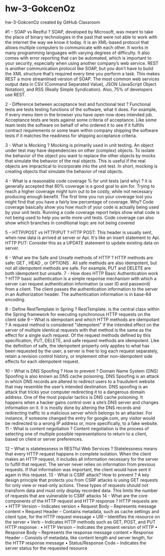 # hw-3-GokcenOz
hw-3-GokcenOz created by GitHub Classroom


#1 – SOAP vs Restful ?
SOAP, developed by Microsoft, was meant to take the place of binary technologies in the past that were not able to work with the internet the way we know it today. It is an XML-based protocol that allows multiple computers to communicate with each other. It works in many programming languages with varying degrees of difficulty. It also comes with error reporting that can be automated, which is important to your security, especially when using another company’s web service.
REST is another communication protocol like SOAP, but you don’t have to build the XML structure that’s required every time you perform a task. This makes REST a more streamlined version of SOAP. The most common web services output data in CSV (Command Separated Value), JSON (JavaScript Object Notation), and RSS (Really Simple Syndication). Also, 75% of developers use REST.

2 - Difference between acceptance test and functional test ?
Functional tests are tests testing functions of the software, what it does. For example, if every menu item in the browser you have open now does intended job.
Acceptance tests are tests against some criteria of acceptance. Like some team tests the software on behalf of who ordered it to see if it fulfills contract requirements or some team within company shipping the software tests if it matches the readiness for shipping acceptance criteria.

3 - What is Mocking ?
Mocking is primarily used in unit testing. An object under test may have dependencies on other (complex) objects. To isolate the behavior of the object you want to replace the other objects by mocks that simulate the behavior of the real objects. This is useful if the real objects are impractical to incorporate into the unit test.
In short, mocking is creating objects that simulate the behavior of real objects.

4 - What is a reasonable code coverage % for unit tests (and why) ?
it is generally accepted that 80% coverage is a good goal to aim for. Trying to reach a higher coverage might turn out to be costly, while not necessary producing enough benefit. The first time you run your coverage tool you might find that you have a fairly low percentage of coverage.
Why?
Code coverage basically show you how much of your code is actually being used by your unit tests. Running a code coverage report helps show what code is not being used to help you write more unit tests. Code coverage can also show which branches in conditional logic are not being covered

5 – HTTP/POST vs HTTP/PUT ?
HTTP POST: This header is usually sent, when new data is arrived at server or Api. It's like an insert statement to Api.
HTTP PUT: Consider this as a UPDATE statement to update existing data on server.

6 - What are the Safe and Unsafe methods of HTTP ?
HTTP methods are safe: GET , HEAD , or OPTIONS . All safe methods are also idempotent, but not all idempotent methods are safe. For example, PUT and DELETE are both idempotent but unsafe.
7 - How does HTTP Basic Authentication work ?
HTTP basic authentication is a simple response mechanism with which a server can request authentication information (a user ID and password) from a client. The client passes the authentication information to the server in an Authorization header. The authentication information is in base-64 encoding.

8 - Define RestTemplate in Spring ?
RestTemplate. is the central class within the Spring framework for executing synchronous HTTP requests on the client side
9 – What is idempotant and which HTTP methods are idempotant ?
A request method is considered "idempotent" if the intended effect on the server of multiple identical requests with that method is the same as the effect for a single such request. Of the request methods defined by this specification, PUT, DELETE, and safe request methods are idempotent.
Like the definition of safe, the idempotent property only applies to what has been requested by the user; a server is free to log each request separately, retain a revision control history, or implement other non-idempotent side effects for each idempotent request.

10 – What is DNS Spoofing ? How to prevent ?
Domain Name System (DNS) Spoofing is also known as DNS cache poisoning. DNS Spoofing is an attack in which DNS records are altered to redirect users to a fraudulent website that may resemble the user’s intended destination.
DNS spoofing is an attack that tricks your computer redirecting it to a dangerous domain address. One of the most popular tactics is DNS cache poisoning. It happens when a hacker gains control over a site’s DNS server and changes information on it. It is mostly done by altering the DNS records and redirecting traffic to a malicious server which belongs to an attacker. For instance, if someone changed the entry for google.com, any visitor would be redirected to a wrong IP address or, more specifically, to a fake website.
11 – What is content negotiation ?
Content negotiation is the process of selecting one of multiple possible representations to return to a client, based on client or server preferences.

12 – What is statelessness in RESTful Web Services ?
Statelessness means that every HTTP request happens in complete isolation. When the client makes an HTTP request, it includes all information necessary for the server to fulfill that request. The server never relies on information from previous requests. If that information was important, the client would have sent it again in this request.
13 - What is CSRF attack? How to prevent ?
A key design principle that protects you from CSRF attacks is using GET requests for only view or read-only actions. These types of requests should not transform data and must only display recorded data. This limits the number of requests that are vulnerable to CSRF attacks
14 - What are the core components of the HTTP request and HTTP response ?
HTTP requests are:
•	HTTP Version – Indicates version
•	Request Body – Represents message content
•	Request Header – Contains metadata, such as cache settings and client type, for the HTTP request message
•	URI – Identifies the resource on the server
•	Verb – Indicates HTTP methods such as GET, POST, and PUT
HTTP response :
•	HTTP Version – Indicates the present version of HTTP
•	Response Body – Represents the response message content
•	Response Header – Consists of metadata, like content length and server length, for the HTTP response message
•	Status/Response Code – Indicates the server status for the requested resource



